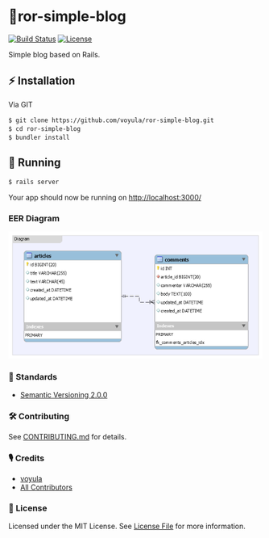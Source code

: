 # 🚂ror-simple-blog

[![Build Status][ico-travis]][link-travis]
[![License][ico-license]][link-license]

Simple blog based on Rails.

## ⚡ Installation

Via GIT

```bash
$ git clone https://github.com/voyula/ror-simple-blog.git
$ cd ror-simple-blog
$ bundler install
```

## 🐣 Running

```bash
$ rails server
```
Your app should now be running on [http://localhost:3000/](http://localhost:3000/)

### EER Diagram
<img src="https://raw.githubusercontent.com/voyula/ror-simple-blog/master/eer_diagram.png">

### 📜 Standards

- [Semantic Versioning 2.0.0](https://semver.org/)

### 🛠 Contributing

See [CONTRIBUTING.md](CONTRIBUTING.md) for details.

### 🎙 Credits

- [voyula](https://github.com/voyula)
- [All Contributors](../../contributors)

### 📌 License

Licensed under the MIT License. See [License File](LICENSE.md) for more information.

[ico-travis]: https://img.shields.io/travis/voyula/websocket-chat/master.svg?longCache=true&style=flat-square

[ico-license]: https://img.shields.io/github/license/voyula/ror-simple-blog.svg?longCache=true&style=flat-square


[link-travis]: https://travis-ci.org/voyula/ror-simple-blog

[link-license]: LICENSE.md
